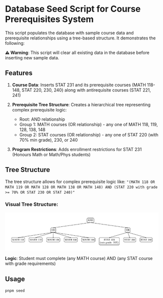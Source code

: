 # Database Seed Script for Course Prerequisites System

This script populates the database with sample course data and prerequisite relationships
using a tree-based structure. It demonstrates the following:

**⚠️ Warning**: This script will clear all existing data in the database before inserting new sample data.

## Features

1. **Course Data**: Inserts STAT 231 and its prerequisite courses (MATH 118-148, STAT 220, 230, 240)
   along with antirequisite courses (STAT 221, 241)

2. **Prerequisite Tree Structure**: Creates a hierarchical tree representing complex prerequisite logic:

   - Root: AND relationship
   - Group 1: MATH courses (OR relationship) - any one of MATH 118, 119, 128, 138, 148
   - Group 2: STAT courses (OR relationship) - any one of STAT 220 (with 70% min grade), 230, or 240

3. **Program Restrictions**: Adds enrollment restrictions for STAT 231 (Honours Math or Math/Phys students)

## Tree Structure

The tree structure allows for complex prerequisite logic like:
`"(MATH 118 OR MATH 119 OR MATH 128 OR MATH 138 OR MATH 148) AND (STAT 220 with grade >= 70% OR STAT 230 OR STAT 240)"`

### Visual Tree Structure:

![STAT 231 Prerequisites Tree](tree.png)

**Logic**: Student must complete (any MATH course) AND (any STAT course with grade requirements)

## Usage

```bash
pnpm seed
```
